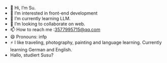 - 👋 Hi, I’m Su.
- 👀 I’m interested in front-end development
- 🌱 I’m currently learning LLM.
- 💞️ I’m looking to collaborate on web.
- 📫 How to reach me :3577995715@qq.com
- 😄 Pronouns: infp
- ⚡ I like traveling, photography, painting and language learning. Currently learning German and English.
- Hallo, studiert Susu?

<!---
LofiSu/LofiSu is a ✨ special ✨ repository because its `README.md` (this file) appears on your GitHub profile.
You can click the Preview link to take a look at your changes.
--->
